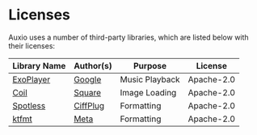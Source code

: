 # Licenses
Auxio uses a number of third-party libraries, which are listed below with their licenses:

| Library Name | Author(s) | Purpose | License |
|--------------|-----------|---------|---------|
| [ExoPlayer](https://github.com/google/ExoPlayer) | [Google](https://github.com/google) | Music Playback | Apache-2.0 |
| [Coil](https://github.com/coil-kt/coil) | [Square](https://github.com/coil-kt) | Image Loading | Apache-2.0 |
| [Spotless](https://github.com/diffplug/spotless) | [CiffPlug](https://github.com/diffplug) | Formatting | Apache-2.0 |
| [ktfmt](https://github.com/facebookincubator/ktfmt) | [Meta](https://github.com/facebookincubator) | Formatting | Apache-2.0 |

